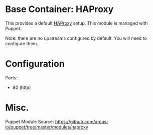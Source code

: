 # Base Container: HAProxy
This provides a default [HAProxy](http://haproxy.1wt.eu/) setup.  This module is managed with Puppet.

Note: there are no upstreams configured by default.  You will need to configure them.

# Configuration
Ports:
* 80 (http)

# Misc.
Puppet Module Source: https://github.com/arcus-io/puppet/tree/master/modules/haproxy

